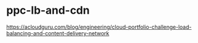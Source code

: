 # ppc-lb-and-cdn
https://acloudguru.com/blog/engineering/cloud-portfolio-challenge-load-balancing-and-content-delivery-network
